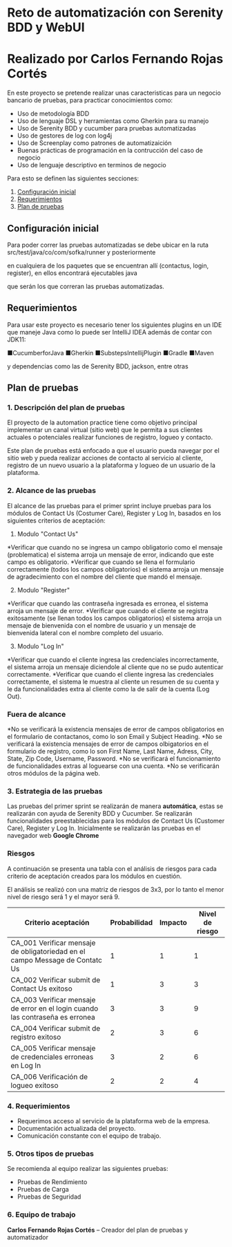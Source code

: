 # Reto de automatización con Serenity BDD y WebUI
# Realizado por Carlos Fernando Rojas Cortés

En este proyecto se pretende realizar unas caracteristicas para un negocio bancario de pruebas, para practicar conocimientos como:

* Uso de metodología BDD
* Uso de lenguaje DSL y herramientas como Gherkin para su manejo
* Uso de Serenity BDD y cucumber para pruebas automatizadas
* Uso de gestores de log con log4j
* Uso de Screenplay como patrones de automatizaición
* Buenas prácticas de programación en la contrucción del caso de negocio
* Uso de lenguaje descriptivo en terminos de negocio

Para esto se definen las siguientes secciones:
  1. [Configuración inicial](#configuración-inicial)
  2. [Requerimientos](#requerimientos)
  3. [Plan de pruebas](#plan-de-pruebas)


## Configuración inicial

Para poder correr las pruebas automatizadas se debe ubicar en la ruta src/test/java/co/com/sofka/runner y posteriormente

en cualquiera de los paquetes que se encuentran allí (contactus, login, register), en ellos encontrará ejecutables java

que serán los que correran las pruebas automatizadas.


## Requerimientos

Para usar este proyecto es necesario tener los siguientes plugins en un IDE que maneje Java como lo puede ser IntelliJ IDEA además de contar con JDK11:

■CucumberforJava
■Gherkin
■SubstepsIntellijPlugin
■Gradle
■Maven

y dependencias como las de Serenity BDD, jackson, entre otras


## Plan de pruebas

### 1. **Descripción del plan de pruebas**

El proyecto de la automation practice tiene como objetivo principal implementar un canal virtual (sitio web) que le permita a sus clientes actuales o potenciales realizar funciones de registro, logueo y contacto.

Este plan de pruebas está enfocado a que el usuario pueda navegar por el sitio web y pueda realizar acciones de contacto al servicio al cliente, registro de un nuevo usuario a la plataforma y logueo de un usuario de la plataforma.

### 2. **Alcance de las pruebas**

El alcance de las pruebas para el primer sprint incluye pruebas para los módulos de Contact Us (Costumer Care), Register y Log In, basados en los siguientes criterios de aceptación:

1. Modulo "Contact Us"

*Verificar que cuando no se ingresa un campo obligatorio como el mensaje (problematica) el sistema arroja un mensaje de error, indicando que este campo es obligatorio.
*Verificar que cuando se llena el formulario correctamente (todos los campos obligatorios) el sistema arroja un mensaje de agradecimiento con el nombre del cliente que mandó el mensaje.

2. Modulo "Register"

*Verificar que cuando las contraseña ingresada es erronea, el sistema arroja un mensaje de error.
*Verificar que cuando el cliente se registra exitosamente (se llenan todos los campos obligatorios) el sistema arroja un mensaje de bienvenida con el nombre de usuario y un mensaje de bienvenida lateral con el nombre completo del usuario.

3. Modulo "Log In"

*Verificar que cuando el cliente ingresa las credenciales incorrectamente, el sistema arroja un mensaje diciendole al cliente que no se pudo autenticar correctamente.
*Verificar que cuando el cliente ingresa las credenciales correctamente, el sistema le muestra al cliente un resumen de su cuenta y le da funcionalidades extra al cliente como la de salir de la cuenta (Log Out).

### **Fuera de alcance**

*No se verificará la existencia mensajes de error de campos obligatorios en el formulario de contactanos, como lo son Email y Subject Heading.
*No se verificará la existencia mensajes de error de campos olbigatorios en el formulario de registro, como lo son First Name, Last Name, Adress, City, State, Zip Code, Username, Password.
*No se verificará el funcionamiento de funcionalidades extras al loguearse con una cuenta.
*No se verificarán otros módulos de la página web.

### 3. **Estrategia de las pruebas**

Las pruebas del primer sprint se realizarán de manera **automática**, estas se realizarán con ayuda de Serenity BDD y Cucumber. Se realizarán funcionalidades preestablecidas para los módulos de Contact Us (Customer Care), Register y Log In. Inicialmente se realizarán las pruebas en el navegador web **Google Chrome**

### Riesgos

A continuación se presenta una tabla con el análisis de riesgos para cada criterio de aceptación creados para los módulos en cuestión.

El análisis se realizó con una matriz de riesgos de 3x3, por lo tanto el menor nivel de riesgo será 1 y el mayor será 9.

| Criterio aceptación | Probabilidad | Impacto | Nivel de riesgo |
| --- | --- | --- | --- |
| CA_001 Verificar mensaje de obligatoriedad en el campo Message de Contatc Us | 1 | 1 | 1 |
| CA_002 Verificar submit de Contact Us exitoso | 1 | 3 | 3 |
| CA_003 Verificar mensaje de error en el login cuando las contraseña es erronea | 3 | 3 | 9 |
| CA_004 Verificar submit de registro exitoso | 2 | 3 | 6 |
| CA_005 Verificar mensaje de credenciales erroneas en Log In | 3 | 2 | 6 |
| CA_006 Verificación de logueo exitoso | 2 | 2 | 4 |

### 4. Requerimientos

- Requerimos acceso al servicio de la plataforma web de la empresa.
- Documentación actualizada del proyecto.
- Comunicación constante con el equipo de trabajo.


### 5. Otros tipos de pruebas

Se recomienda al equipo realizar las siguientes pruebas:

- Pruebas de Rendimiento
- Pruebas de Carga
- Pruebas de Seguridad

### 6. Equipo de trabajo

**Carlos Fernando Rojas Cortés** – Creador del plan de pruebas y automatizador